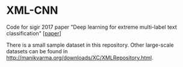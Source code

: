 # XML-CNN
Code for sigir 2017 paper "Deep learning for extreme multi-label text classification" [[paper](http://nyc.lti.cs.cmu.edu/yiming/Publications/jliu-sigir17.pdf)]

There is a small sample dataset in this repository. Other large-scale datasets can be found in http://manikvarma.org/downloads/XC/XMLRepository.html.
